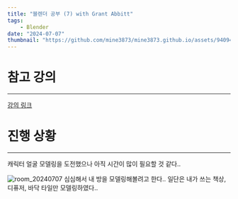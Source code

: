 ```yaml
---
title: "블렌더 공부 (7) with Grant Abbitt"
tags:
    - Blender
date: "2024-07-07"
thumbnail: "https://github.com/mine3873/mine3873.github.io/assets/94094712/dcc42f8d-d32b-4568-9df2-167b790b2c61"
---
```


# 참고 강의
---
[강의 링크](https://www.udemy.com/course/blender-tutorial-korean/?couponCode=OF52424)


# 진행 상황
---
캐릭터 얼굴 모델링을 도전했으나 아직 시간이 많이 필요할 것 같다..

![room_20240707](https://github.com/mine3873/mine3873.github.io/assets/94094712/dcc42f8d-d32b-4568-9df2-167b790b2c61)
심심해서 내 방을 모델링해볼려고 한다.. 일단은 내가 쓰는 책상, 디퓨저, 바닥 타일만 모델링하였다..